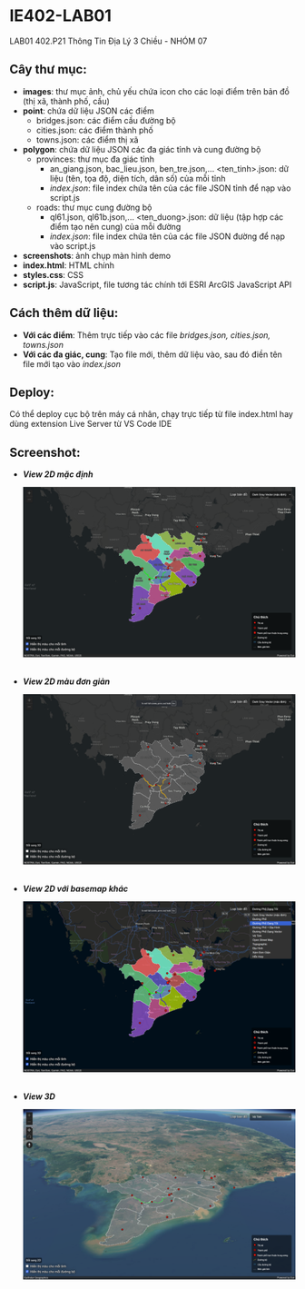 # IE402-LAB01

LAB01 402.P21 Thông Tin Địa Lý 3 Chiều - NHÓM 07

## Cây thư mục:

- **images**: thư mục ảnh, chủ yếu chứa icon cho các loại điểm trên bản đồ (thị xã, thành phố, cầu)
- **point**: chứa dữ liệu JSON các điểm
  - bridges.json: các điểm cầu đường bộ
  - cities.json: các điểm thành phố
  - towns.json: các điểm thị xã
- **polygon**: chứa dữ liệu JSON các đa giác tỉnh và cung đường bộ
  - provinces: thư mục đa giác tỉnh
    - an_giang.json, bac_lieu.json, ben_tre.json,... <ten_tinh>.json: dữ liệu (tên, tọa độ, diện tích, dân số) của mỗi tỉnh
    - _index.json_: file index chứa tên của các file JSON tỉnh để nạp vào script.js
  - roads: thư mục cung đường bộ
    - ql61.json, ql61b.json,... <ten_duong>.json: dữ liệu (tập hợp các điểm tạo nên cung) của mỗi đường
    - _index.json_: file index chứa tên của các file JSON đường để nạp vào script.js
- **screenshots**: ảnh chụp màn hình demo
- **index.html**: HTML chính
- **styles.css**: CSS
- **script.js**: JavaScript, file tương tác chính tới ESRI ArcGIS JavaScript API

## Cách thêm dữ liệu:

- **Với các điểm**: Thêm trực tiếp vào các file _bridges.json, cities.json, towns.json_
- **Với các đa giác, cung**: Tạo file mới, thêm dữ liệu vào, sau đó điền tên file mới tạo vào _index.json_

## Deploy:

Có thể deploy cục bộ trên máy cá nhân, chạy trực tiếp từ file index.html hay dùng extension Live Server từ VS Code IDE

## Screenshot:

- **_View 2D mặc định_**

  ![View 2D mặc định](/screenshots/2d_view.png "View 2D mặc định")
  &nbsp;
  &nbsp;
  &nbsp;

- **_View 2D màu đơn giản_**

  ![View 2D màu đơn giản](/screenshots/2d_view_simple_color.png "View 2D màu đơn giản")
  &nbsp;
  &nbsp;
  &nbsp;

- **_View 2D với basemap khác_**

  ![View 2D với basemap khác](/screenshots/2d_view_different_basemap.png "View 2D với basemap khác")
  &nbsp;
  &nbsp;
  &nbsp;

- **_View 3D_**

  ![View 3D](/screenshots/3d_view.png "View 3D")

